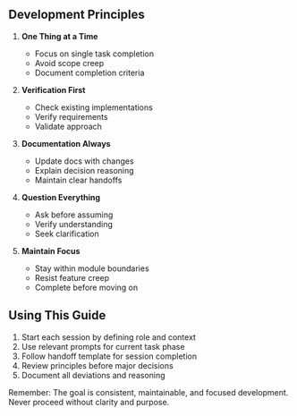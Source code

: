 ## Development Principles

1. **One Thing at a Time**
   - Focus on single task completion
   - Avoid scope creep
   - Document completion criteria

2. **Verification First**
   - Check existing implementations
   - Verify requirements
   - Validate approach

3. **Documentation Always**
   - Update docs with changes
   - Explain decision reasoning
   - Maintain clear handoffs

4. **Question Everything**
   - Ask before assuming
   - Verify understanding
   - Seek clarification

5. **Maintain Focus**
   - Stay within module boundaries
   - Resist feature creep
   - Complete before moving on

## Using This Guide

1. Start each session by defining role and context
2. Use relevant prompts for current task phase
3. Follow handoff template for session completion
4. Review principles before major decisions
5. Document all deviations and reasoning

Remember: The goal is consistent, maintainable, and focused development. Never proceed without clarity and purpose.